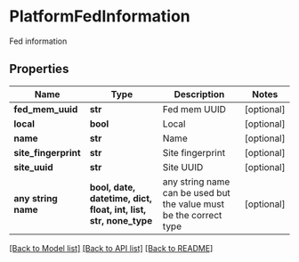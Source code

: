 # PlatformFedInformation

Fed information

## Properties
Name | Type | Description | Notes
------------ | ------------- | ------------- | -------------
**fed_mem_uuid** | **str** | Fed mem UUID | [optional] 
**local** | **bool** | Local | [optional] 
**name** | **str** | Name | [optional] 
**site_fingerprint** | **str** | Site fingerprint | [optional] 
**site_uuid** | **str** | Site UUID | [optional] 
**any string name** | **bool, date, datetime, dict, float, int, list, str, none_type** | any string name can be used but the value must be the correct type | [optional]

[[Back to Model list]](../README.md#documentation-for-models) [[Back to API list]](../README.md#documentation-for-api-endpoints) [[Back to README]](../README.md)


